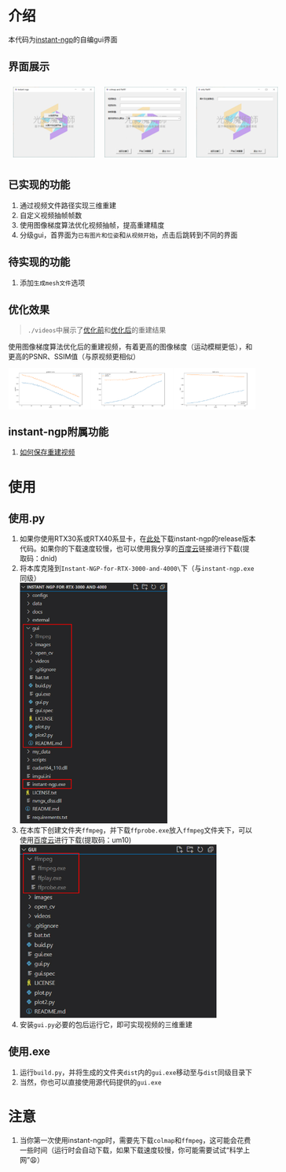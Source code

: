 # 介绍
本代码为[instant-ngp](https://github.com/NVlabs/instant-ngp)的自编gui界面

## 界面展示
<div style="display: flex; justify-content: space-around;">
  <img src="./images/1.jpg" alt="Image 1" style="width: 33%; margin: 10px;">
  <img src="./images/2.jpg" alt="Image 2" style="width: 33%; margin: 10px;">
  <img src="./images/3.jpg" alt="Image 3" style="width: 33%; margin: 10px;">
</div>

## 已实现的功能

1. 通过视频文件路径实现三维重建
2. 自定义视频抽帧帧数
3. 使用图像梯度算法优化视频抽帧，提高重建精度
4. 分级gui，首界面为`已有图片和位姿`和`从视频开始`，点击后跳转到不同的界面

## 待实现的功能

1. 添加`生成mesh文件`选项

## 优化效果
> `./videos`中展示了[优化前](./videos/video_no_optimize.mp4)和[优化后](./videos/video_with_optimize.mp4)的重建结果

使用图像梯度算法优化后的重建视频，有着更高的图像梯度（运动模糊更低），和更高的PSNR、SSIM值（与原视频更相似）
<div style="display: flex; justify-content: space-around;">
  <img src="./images/gradient_comparison.png" alt="Image 1" style="width: 33%; margin: 0px;">
  <img src="./images/psnr_comparison.png" alt="Image 2" style="width: 33%; margin: 0px;">
  <img src="./images/ssim_comparison.png" alt="Image 3" style="width: 33%; margin: 0px;">
</div>


## instant-ngp附属功能

1. [如何保存重建视频](https://www.youtube.com/watch?v=3TWxO1PftMc)

# 使用

## 使用.py

1. 如果你使用RTX30系或RTX40系显卡，在[此处](https://github.com/NVlabs/instant-ngp/releases/download/continuous/Instant-NGP-for-RTX-3000-and-4000.zip)下载instant-ngp的release版本代码。如果你的下载速度较慢，也可以使用我分享的[百度云](https://pan.baidu.com/s/1XWwEZgd8lK6CahG1-_XoOA?pwd=dnid)链接进行下载(提取码：dnid)
2. 将本库克隆到`Instant-NGP-for-RTX-3000-and-4000\`下（与`instant-ngp.exe`同级）<br><img src="./images/4.jpg" width="300"  alt="示例"/>
3. 在本库下创建文件夹`ffmpeg`，并下载`ffprobe.exe`放入`ffmpeg`文件夹下，可以使用[百度云](https://pan.baidu.com/s/1Mk8a08Fyg7YIvWFIGYdmAQ?pwd=um10)进行下载(提取码：um10)<br><img src="./images/5.jpg" width="400"  alt="示例"/>
4. 安装`gui.py`必要的包后运行它，即可实现视频的三维重建

## 使用.exe

1. 运行`build.py`，并将生成的文件夹`dist`内的`gui.exe`移动至与`dist`同级目录下
2. 当然，你也可以直接使用源代码提供的`gui.exe`

# 注意

1. 当你第一次使用instant-ngp时，需要先下载`colmap`和`ffmpeg`，这可能会花费一些时间（运行时会自动下载，如果下载速度较慢，你可能需要试试“科学上网”😩）

